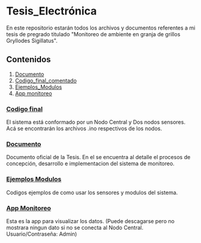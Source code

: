 # **Tesis_Electrónica**
En este repositorio estarán todos los archivos y documentos referentes a mi tesis de pregrado titulado "Monitoreo de ambiente en granja de grillos Gryllodes Sigillatus".
 
## Contenidos
 1. [Documento](/Tesis_Grillos__Final.pdf) 
 2. [Codigo_final_comentado](/Codigo_final_comentado)
 3. [Ejemplos_Modulos](/Ejemplos_Modulos)
 4. [App monitoreo](/)
 ### [Codigo final](/Tesis_Grillos__Final.pdf)
 El sistema está conformado por un Nodo Central y Dos nodos sensores. Acá se encontrarán los archivos .ino respectivos de los nodos.

 ### [Documento](/Codigo_final_comentado)
 Documento oficial de la Tesis. En el se encuentra al detalle el procesos de concepción, desarrollo e implementacion del sistema de monitoreo.

 ### [Ejemplos Modulos](/Ejemplos_Modulos)
 Codigos ejemplos de como usar los sensores y modulos del sistema. 

 ### [App Monitoreo](/) 
 Esta es la app para visualizar los datos. (Puede descagarse pero no mostrara ningun dato si no se conecta al Nodo Central. Usuario/Contraseña: Admin)
